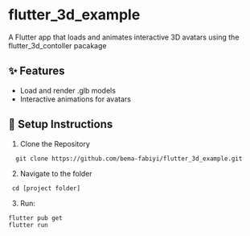 # flutter_3d_example

A Flutter app that loads and animates interactive 3D avatars using the flutter_3d_contoller pacakage

## ✨ Features
- Load and render .glb models
- Interactive animations for avatars

## 🚀 Setup Instructions
1. Clone the Repository
 ```
   git clone https://github.com/bema-fabiyi/flutter_3d_example.git
```
2. Navigate to the folder
 ```
  cd [project folder]
 ```
3. Run:
```
flutter pub get
flutter run
```
